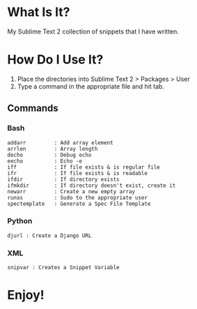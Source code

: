 # What Is It?

My Sublime Text 2 collection of snippets that I have written.

# How Do I Use It?

1. Place the directories into Sublime Text 2 > Packages > User
2. Type a command in the appropriate file and hit tab.

## Commands

### Bash
	addarr  	   : Add array element
	arrlen  	   : Array length
	decho   	   : Debug echo
	eecho   	   : Echo -e
	iff     	   : If file exists & is regular file
	ifr     	   : If file exists & is readable
	ifdir   	   : If directory exists
	ifmkdir 	   : If directory doesn't exist, create it
	newarr  	   : Create a new empty array
	runas   	   : Sudo to the appropriate user
	spectemplate   : Generate a Spec File Template

### Python
	djurl : Create a Django URL
### XML
	snipvar : Creates a Snippet Variable
# Enjoy!